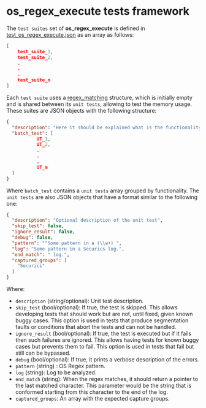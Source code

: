 # os_regex_execute tests framework

The `test suites` set of **os_regex_execute** is defined in [test_os_regex_execute.json](test_os_regex_execute.json) as an array as follows:

```json
[
    test_suite_1,
    test_suite_2,
    .
    .
    .
    test_suite_n
]
```

Each `test suite` uses a [regex_matching](https://github.com/wazuh/wazuh/blob/v4.3.5/src/os_regex/os_regex.h#L45-L49) structure, which is initially empty and is shared between its `unit tests`, allowing to test the memory usage. These suites are JSON objects with the following structure:

```json
{
  "description": "Here it should be explained what is the functionality or use case that is being tested.",
  "batch_test": [
           UT_1,
           UT_2,
           .
           .
           .
           UT_m
  ]
}
```

Where `batch_test` contains a `unit tests` array grouped by functionality.
The `unit tests` are also JSON objects that have a format similar to the following one:
```json
{
  "description": "Optional description of the unit test",
  "skip_test": false,
  "ignore_result": false,
  "debug": false,
  "pattern": "^Some pattern in a (\\w+) ",
  "log": "Some pattern in a Securics log.",
  "end_match": " log.",
  "captured_groups": [
    "Securics"
  ]
}
```

Where:
- `description` (string/optional): Unit test description.
- `skip_test` (bool/optional): If true, the test is skipped. This allows developing tests that should work but are not, until fixed, given known buggy cases. This option is used in tests that produce segmentation faults or conditions that abort the tests and can not be handled.
- `ignore_result` (bool/optional): If true, the test is executed but if it fails then such failures are ignored. This allows having tests for known buggy cases but prevents them to fail. This option is used in tests that fail but still can be bypassed.
- `debug` (bool/optional): If true, it prints a verbose description of the errors.
- `pattern` (string) : OS Regex pattern.
- `log` (string): Log to be analyzed.
- `end_match` (string): When the regex matches, it should return a pointer to the last matched character. This parameter would be the string that is conformed starting from this character to the end of the log.
- `captured_groups`: An array with the expected capture groups.
